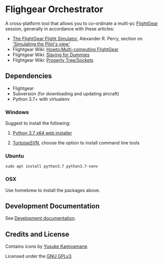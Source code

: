 # Flighgear Orchestrator

A cross-platform tool that allows you to co-ordinate a multi-pc [FlightGear] session,
generally in accordance with these articles:

* [The FlightGear Flight Simulator], Alexander R. Perry, section on ['Simulating the Pilot's view']
* Flightgear Wiki: [Howto:Multi-computing FlightGear]
* Flightgear Wiki: [Slaving for Dummies]
* Flightgear Wiki: [Property Tree/Sockets]

## Dependencies

* Flightgear
* Subversion (for downloading and updating aircraft)
* Python 3.7+ with virtualenv

### Windows

Suggest to install the following:

1. [Python 3.7 x64 web installer]

2. [TortoiseSVN], choose the option to install command line tools

### Ubuntu

`sudo apt install python3.7 python3.7-venv`

### OSX

Use homebrew to install the packages above.

## Development Documentation

See [Development documentation]. 

## Credits and License
Contains icons by [Yusuke Kamiyamane].

Licensed under the [GNU GPLv3].

['Simulating the Pilot's view']: (https://www.usenix.org/legacy/publications/library/proceedings/usenix04/tech/sigs/full_papers/perry/perry_html/Simulating_Pilot_s.html)
[The FlightGear Flight Simulator]: (https://www.usenix.org/legacy/publications/library/proceedings/usenix04/tech/sigs/full_papers/perry/perry_html/fgfs.html)
[Howto:Multi-computing FlightGear]: (http://wiki.flightgear.org/Howto:Multi-computing_FlightGear)
[Slaving for Dummies]: (http://wiki.flightgear.org/Slaving_for_Dummies)
[Property Tree/Sockets]: (http://wiki.flightgear.org/Property_Tree/Sockets)
[FlightGear]: (http://home.flightgear.org/)
[Development documentation]: (./README-dev.md)
[Yusuke Kamiyamane]: (http://p.yusukekamiyamane.com/)
[GNU GPLv3]: (./LICENSE.txt)
[TortoiseSVN]: (https://tortoisesvn.net/)
[Python 3.7 x64 web installer]: (https://www.python.org/downloads/release/python-372/)
